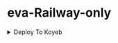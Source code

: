 # eva-Railway-only

<details><summary>Deploy To Koyeb</summary>
<p>
<br>                 
<a href="https://app.koyeb.com/deploy?type=git&repository=github.com/VysakhTG/eva-railway-only&branch=master&name=eva-railway-only">
  <img src="https://www.koyeb.com/static/images/deploy/button.svg" alt="Deploy">
</a>
</p>
</details>
